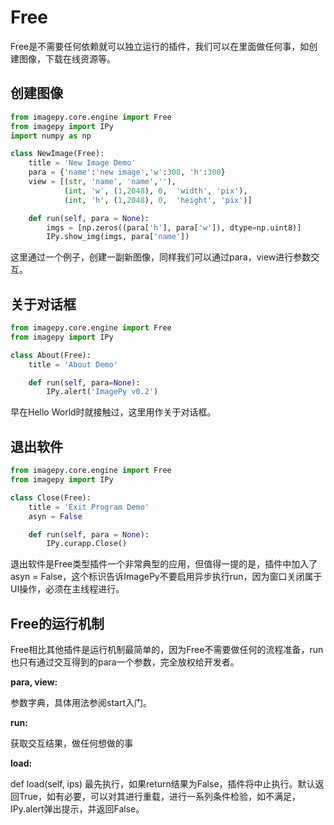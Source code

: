 # <span id = "Free">Free</span>

Free是不需要任何依赖就可以独立运行的插件，我们可以在里面做任何事，如创建图像，下载在线资源等。



## <span id = "创建图像">创建图像</span>

```python
from imagepy.core.engine import Free
from imagepy import IPy
import numpy as np

class NewImage(Free):
    title = 'New Image Demo'
    para = {'name':'new image','w':300, 'h':300}
    view = [(str, 'name', 'name',''),
            (int, 'w', (1,2048), 0,  'width', 'pix'),
            (int, 'h', (1,2048), 0,  'height', 'pix')]

    def run(self, para = None):
        imgs = [np.zeros((para['h'], para['w']), dtype=np.uint8)]
        IPy.show_img(imgs, para['name'])
```

这里通过一个例子，创建一副新图像，同样我们可以通过para，view进行参数交互。



## <span id = "关于对话框">关于对话框</span>

```python
from imagepy.core.engine import Free
from imagepy import IPy

class About(Free):
    title = 'About Demo'

    def run(self, para=None):
        IPy.alert('ImagePy v0.2')
```

早在Hello World时就接触过，这里用作关于对话框。



## <span id = "退出软件">退出软件</span>

```python
from imagepy.core.engine import Free
from imagepy import IPy

class Close(Free):
    title = 'Exit Program Demo'
    asyn = False

    def run(self, para = None):
        IPy.curapp.Close()
```

退出软件是Free类型插件一个非常典型的应用，但值得一提的是，插件中加入了asyn = False，这个标识告诉ImagePy不要启用异步执行run，因为窗口关闭属于UI操作，必须在主线程进行。



## <span id = "Free的运行机制">Free的运行机制</span>

Free相比其他插件是运行机制最简单的，因为Free不需要做任何的流程准备，run也只有通过交互得到的para一个参数，完全放权给开发者。

**para, view:** 

参数字典，具体用法参阅start入门。

**run:** 

获取交互结果，做任何想做的事

**load:** 

def load(self, ips) 最先执行，如果return结果为False，插件将中止执行。默认返回True，如有必要，可以对其进行重载，进行一系列条件检验，如不满足，IPy.alert弹出提示，并返回False。
